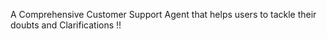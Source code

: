 A Comprehensive Customer Support Agent that helps users to tackle their doubts and Clarifications !! 
